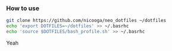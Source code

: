 ### How to use

~~~sh
git clone https://github.com/nicooga/neo_dotfiles ~/dotfiles
echo 'export DOTFILES=~/dotfiles' >> ~/.basrhc
echo 'source $DOTFILES/bash_profile.sh' >> ~/.basrhc
~~~

Yeah
